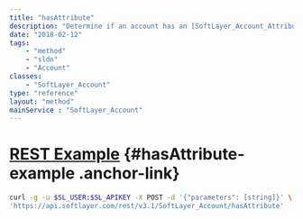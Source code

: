 ```yaml
---
title: "hasAttribute"
description: "Determine if an account has an [SoftLayer_Account_Attribute](/reference/datatypes/SoftLayer_Account_Attribute) associated with it. hasAttribute() returns false if the attribute does not exist or if it does not have a value. "
date: "2018-02-12"
tags:
    - "method"
    - "sldn"
    - "Account"
classes:
    - "SoftLayer_Account"
type: "reference"
layout: "method"
mainService : "SoftLayer_Account"
---
```


# [REST Example](#hasAttribute-example) <a href="/article/rest/"><i class="fas fa-question"></i></a> {#hasAttribute-example .anchor-link} 
```bash
curl -g -u $SL_USER:$SL_APIKEY -X POST -d '{"parameters": [string]}' \
'https://api.softlayer.com/rest/v3.1/SoftLayer_Account/hasAttribute'
```
